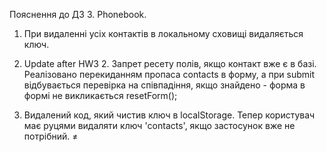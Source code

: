 Пояснення до ДЗ 3. Phonebook.

1. При видаленні усіх контактів в локальному сховищі видаляється ключ.

2. Update after HW3 2. Запрет ресету полів, якщо контакт вже є в базі.
   Реалізовано перекиданням пропаса contacts в форму, а при submit відбувається
   перевірка на співпадіння, якщо знайдено - форма в формі не викликається
   resetForm();

3. Видалений код, який чистив ключ в localStorage. Тепер користувач має руцями
   видаляти ключ 'contacts', якщо застосунок вже не потрібний. ≠
